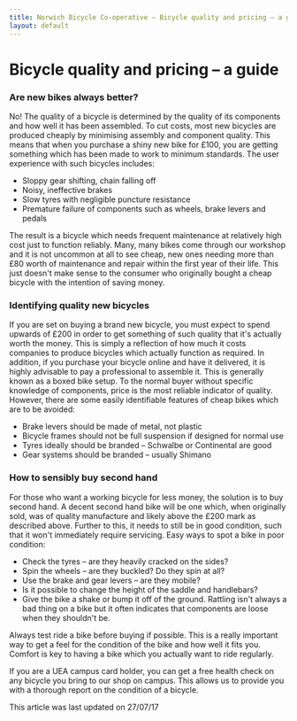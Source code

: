 ```yaml
---
title: Norwich Bicycle Co-operative – Bicycle quality and pricing – a guide
layout: default
---
```


# Bicycle quality and pricing – a guide

### Are new bikes always better?

No! The quality of a bicycle is determined by the quality of its components and how well it has been assembled. To cut costs, most new bicycles are produced cheaply by minimising assembly and component quality. This means that when you purchase a shiny new bike for £100, you are getting something which has been made to work to minimum standards. The user experience with such bicycles includes:
* Sloppy gear shifting, chain falling off
* Noisy, ineffective brakes
* Slow tyres with negligible puncture resistance
* Premature failure of components such as wheels, brake levers and pedals

The result is a bicycle which needs frequent maintenance at relatively high cost just to function reliably. Many, many bikes come through our workshop and it is not uncommon at all to see cheap, new ones needing more than £80 worth of maintenance and repair within the first year of their life. This just doesn't make sense to the consumer who originally bought a cheap bicycle with the intention of saving money.

### Identifying quality new bicycles

If you are set on buying a brand new bicycle, you must expect to spend upwards of £200 in order to get something of such quality that it's actually worth the money. This is simply a reflection of how much it costs companies to produce bicycles which actually function as required. In addition, if you purchase your bicycle online and have it delivered, it is highly advisable to pay a professional to assemble it. This is generally known as a boxed bike setup. To the normal buyer without specific knowledge of components, price is the most reliable indicator of quality. However, there are some easily identifiable features of cheap bikes which are to be avoided:
* Brake levers should be made of metal, not plastic
* Bicycle frames should not be full suspension if designed for normal use
* Tyres ideally should be branded – Schwalbe or Continental are good
* Gear systems should be branded – usually Shimano

### How to sensibly buy second hand

For those who want a working bicycle for less money, the solution is to buy second hand. A decent second hand bike will be one which, when originally sold, was of quality manufacture and likely above the £200 mark as described above. Further to this, it needs to still be in good condition, such that it won't immediately require servicing. Easy ways to spot a bike in poor condition:
* Check the tyres – are they heavily cracked on the sides?
* Spin the wheels – are they buckled? Do they spin at all?
* Use the brake and gear levers – are they mobile?
* Is it possible to change the height of the saddle and handlebars?
* Give the bike a shake or bump it off of the ground. Rattling isn't always a bad thing on a bike but it often indicates that components are loose when they shouldn't be.

Always test ride a bike before buying if possible. This is a really important way to get a feel for the condition of the bike and how well it fits you. Comfort is key to having a bike which you actually want to ride regularly.

If you are a UEA campus card holder, you can get a free health check on any bicycle you bring to our shop on campus. This allows us to provide you with a thorough report on the condition of a bicycle.



This article was last updated on 27/07/17

